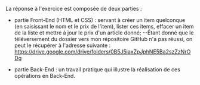 La réponse à l'exercice est composée de deux parties : 

- partie Front-End (HTML et CSS) : servant à créer un item quelconque 
  (en saisissant le nom et le prix de l'item), lister ces items,
  effacer un item de la liste et mettre à jour le prix d'un article donné;
--Étant donné que le téléversement du dossier vers mon répositoire GitHub n'a pas réussi,
on peut le récupérer à l'adresse suivante :
https://drive.google.com/drive/folders/0B5J5iaxZpJphNE5Ba2szZzNrODg
  
- partie Back-End : un travail pratique qui illustre la réalisation de ces opérations 
  en Back-End.
  
